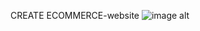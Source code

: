 CREATE ECOMMERCE-website
![image alt](https://github.com/govind-parmar3/govind-ecommerce-website-master/blob/5446c96046b32c73132b22114c72045ffd99a8ea/Screenshot%20(19).png)
